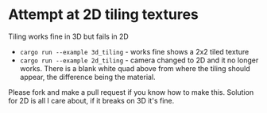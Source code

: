 # Attempt at 2D tiling textures

Tiling works fine in 3D but fails in 2D

- `cargo run --example 3d_tiling` - works fine shows a 2x2 tiled texture
- `cargo run --example 2d_tiling` - camera changed to 2D and it no longer works. There is a blank white quad above from where the tiling should appear, the difference being the material.

Please fork and make a pull request if you know how to make this. Solution for 2D is all I care about, if it breaks on 3D it's fine.
